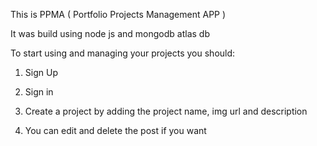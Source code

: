 This is PPMA ( Portfolio Projects Management APP )

It was build using node js and mongodb atlas db

To start using and managing your projects you should:
1) Sign Up
2) Sign in
3) Create a project by adding the project name, img url and description

4) You can edit and delete the post if you want
   
